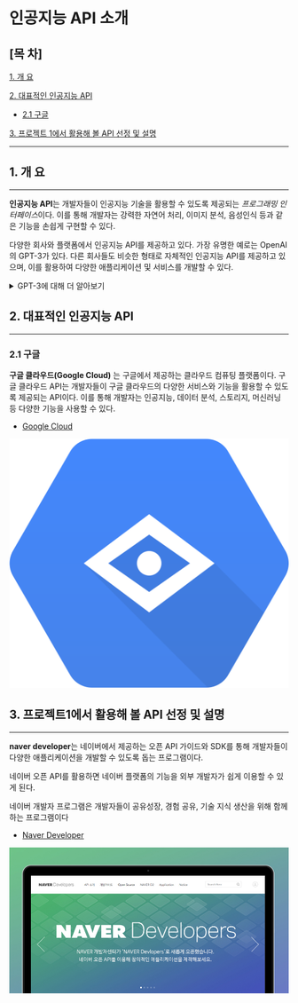 # 인공지능 API 소개
## [목 차]

[1. 개 요](#1-개-요)

[2. 대표적인 인공지능 API](#2-대표적인-인공지능-api)
  - [2.1 구글](#21-구글)

[3. 프로젝트 1에서 활용해 볼 API 선정 및 설명]()

* * *

## 1. 개 요
* * *
**인공지능 API**는 개발자들이 인공지능 기술을 활용할 수 있도록 제공되는 *프로그래밍 인터페이스*이다. 이를 통해 개발자는 강력한 자연어 처리, 이미지 분석, 음성인식 등과 같은 기능을 손쉽게 구현할 수 있다.

다양한 회사와 플랫폼에서 인공지능 API를 제공하고 있다. 가장 유명한 예로는 OpenAI의 GPT-3가 있다. 다른 회사들도 비슷한 형태로 자체적인 인공지능 API를 제공하고 있으며, 이를 활용하여 다양한 애플리케이션 및 서비스를 개발할 수 있다.





<details><summary>GPT-3에 대해 더 알아보기
</summary>
GPT-3 API 호출 방법은 다음과 같다:

1. OpenAI 웹사이트에서 계정을 생성하고 로그인한다.
2. 계정 설정 페이지에서 "API Keys" 또는 "API Tokens"과 같은 항목을 찾아서 열어준다.
3. 새로운 API 키 또는 토큰을 생성한다.
4. 생성된 키 또는 토큰을 사용하여 HTTP 요청으로 GPT-3 API에 접근한다.
</details>

## 2. 대표적인 인공지능 API
* * *

### 2.1 구글

**구글 클라우드(Google Cloud)** 는 구글에서 제공하는 클라우드 컴퓨팅 플랫폼이다. 구글 클라우드 API는 개발자들이 구글 클라우드의 다양한 서비스와 기능을 활용할 수 있도록 제공되는 API이다. 이를 통해 개발자는 인공지능, 데이터 분석, 스토리지, 머신러닝 등 다양한 기능을 사용할 수 있다.
* [Google Cloud](https://cloud.google.com/vision?hl=ko)

![vision api logo.png](vision%20api%20logo.png)

## 3. 프로젝트1에서 활용해 볼 API 선정 및 설명
* * *
**naver developer**는 네이버에서 제공하는 오픈 API 가이드와 SDK를 통해 개발자들이 다양한 애플리케이션을 개발할 수 있도록 돕는 프로그램이다.

네이버 오픈 API를 활용하면 네이버 플랫폼의 기능을 외부 개발자가 쉽게 이용할 수 있게 된다.

네이버 개발자 프로그램은 개발자들이 공유성장, 경험 공유, 기술 지식 생산을 위해 함께하는 프로그램이다

* [Naver Developer](https://developers.naver.com/main/)


![naver.jpg](naver.jpg)
